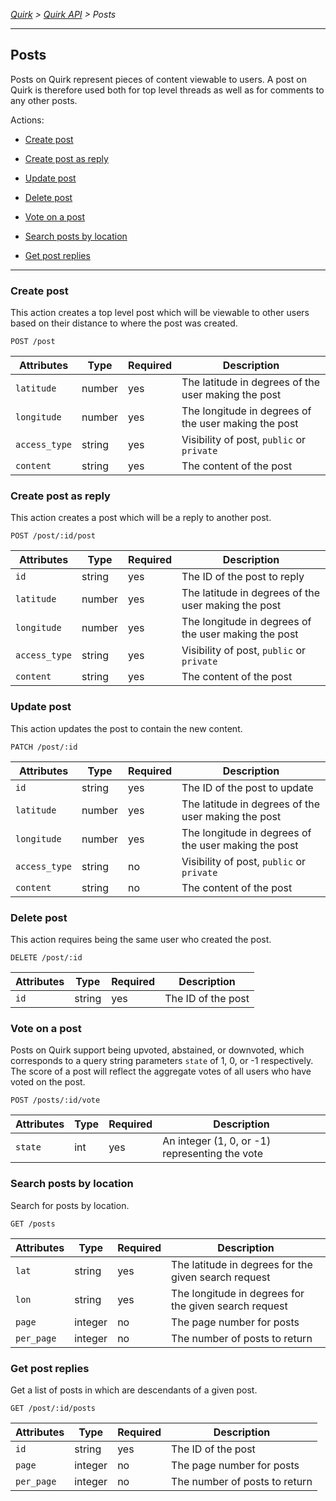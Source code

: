 *[Quirk](../../README.md) > [Quirk API](../README.md) > Posts*

---

## Posts

Posts on Quirk represent pieces of content viewable to users.
A post on Quirk is therefore used both for top level threads as well
as for comments to any other posts.

Actions: 

* [Create post](#create-post)

* [Create post as reply](#create-post-as-reply)

* [Update post](#update-post)

* [Delete post](#delete-post)

* [Vote on a post](#vote-on-a-post)

* [Search posts by location](#search-posts-by-location)

* [Get post replies](#get-post-replies)


---

### Create post

This action creates a top level post which will be viewable to other users
based on their distance to where the post was created.

`POST /post` 

| **Attributes** | **Type** | **Required** | **Description** |
| ---------- | ---- | -------- | ----------- |
| `latitude` | number | yes |  The latitude in degrees of the user making the post |
| `longitude` | number | yes |  The longitude in degrees of the user making the post|
| `access_type` | string | yes | Visibility of post, `public` or `private` |
| `content` | string | yes | The content of the post |


### Create post as reply

This action creates a post which will be a reply to another post.

`POST /post/:id/post` 

| **Attributes** | **Type** | **Required** | **Description** |
| ---------- | ---- | -------- | ----------- |
| `id` | string | yes | The ID of the post to reply |
| `latitude` | number | yes |  The latitude in degrees of the user making the post |
| `longitude` | number | yes |  The longitude in degrees of the user making the post|
| `access_type` | string | yes | Visibility of post, `public` or `private` |
| `content` | string | yes | The content of the post |

### Update post

This action updates the post to contain the new content.

`PATCH /post/:id` 

| **Attributes** | **Type** | **Required** | **Description** |
| ---------- | ---- | -------- | ----------- |
| `id` | string | yes | The ID of the post to update |
| `latitude` | number | yes |  The latitude in degrees of the user making the post |
| `longitude` | number | yes |  The longitude in degrees of the user making the post|
| `access_type` | string | no | Visibility of post, `public` or `private` |
| `content` | string | no | The content of the post |


### Delete post

This action requires being the same user who created the post.

`DELETE /post/:id`

| **Attributes** | **Type** | **Required** | **Description** |
| ---------- | ---- | -------- | ----------- |
| `id` | string | yes | The ID of the post |


### Vote on a post

Posts on Quirk support being upvoted, abstained, or downvoted, which 
corresponds to a query string parameters `state` of 1, 0, or -1 respectively.
The score of a post will reflect the aggregate votes of all users who
have voted on the post.

`POST /posts/:id/vote`

| **Attributes** | **Type** | **Required** | **Description** |
| ---------- | ---- | -------- | ----------- |
| `state` | int | yes | An integer (1, 0, or -1) representing the vote |


### Search posts by location

Search for posts by location.

`GET /posts`

| **Attributes** | **Type** | **Required** | **Description** |
| ---------- | ---- | -------- | ----------- |
| `lat` | string | yes | The latitude in degrees for the given search request |
| `lon` | string | yes | The longitude in degrees for the given search request |
| `page` | integer | no | The page number for posts |
| `per_page` | integer | no | The number of posts to return |


### Get post replies

Get a list of posts in which are descendants of a given post.

`GET /post/:id/posts`

| **Attributes** | **Type** | **Required** | **Description** |
| ---------- | ---- | -------- | ----------- |
| `id` | string | yes | The ID of the post |
| `page` | integer | no | The page number for posts |
| `per_page` | integer | no | The number of posts to return |

